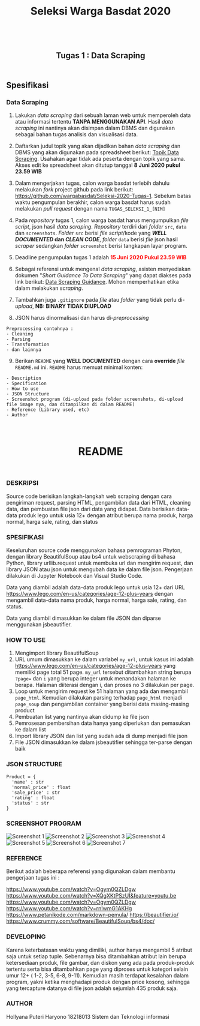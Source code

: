 <h1 align="center">
  <br>
  Seleksi Warga Basdat 2020
  <br>
  <br>
</h1>

<h2 align="center">
  <br>
  Tugas 1 : Data Scraping
  <br>
  <br>
</h2>


## Spesifikasi

### Data Scraping

1. Lakukan _data scraping_ dari sebuah laman web untuk memperoleh data atau informasi tertentu __TANPA MENGGUNAKAN API__. Hasil _data scraping_ ini nantinya akan disimpan dalam DBMS dan digunakan sebagai bahan tugas analisis dan visualisasi data.

2. Daftarkan judul topik yang akan dijadikan bahan _data scraping_ dan DBMS yang akan digunakan pada spreadsheet berikut: [Topik Data Scraping](https://docs.google.com/spreadsheets/d/1TKpyye-ZuoW0npGzylXqvQng3zYm0EzfA9RHjfeFZBk/edit?usp=sharing). Usahakan agar tidak ada peserta dengan topik yang sama. Akses edit ke spreadsheet akan ditutup tanggal __8 Juni 2020 pukul 23.59 WIB__

3. Dalam mengerjakan tugas, calon warga basdat terlebih dahulu melakukan _fork_ project github pada link berikut: https://github.com/wargabasdat/Seleksi-2020-Tugas-1. Sebelum batas waktu pengumpulan berakhir, calon warga basdat harus sudah melakukan _pull request_ dengan nama ```TUGAS_SELEKSI_1_[NIM]```

4. Pada _repository_ tugas 1, calon warga basdat harus mengumpulkan _file script_, json hasil _data scraping_. _Repository_ terdiri dari _folder_ `src`, `data` dan `screenshots`. _Folder_ `src` berisi _file script_/kode yang __*WELL DOCUMENTED* dan *CLEAN CODE*__, _folder_ `data` berisi _file_ json hasil _scraper_ sedangkan _folder_ `screenshot` berisi tangkapan layar program.

5. Deadline pengumpulan tugas 1 adalah <span style="color:red">__15 Juni 2020 Pukul 23.59 WIB__</span>

6. Sebagai referensi untuk mengenal _data scraping_, asisten menyediakan dokumen "_Short Guidance To Data Scraping_" yang dapat diakses pada link berikut: [Data Scraping Guidance](http://bit.ly/DataScrapingGuidance). Mohon memperhatikan etika dalam melakukan _scraping_.

7. Tambahkan juga `.gitignore` pada _file_ atau _folder_ yang tidak perlu di-_upload_, __NB: BINARY TIDAK DIUPLOAD__

8. JSON harus dinormalisasi dan harus di-_preprocessing_
```
Preprocessing contohnya :
- Cleaning
- Parsing
- Transformation
- dan lainnya
```

9. Berikan `README` yang __WELL DOCUMENTED__ dengan cara __override__ _file_ `README.md` ini. `README` harus memuat minimal konten:
```
- Description
- Specification
- How to use
- JSON Structure
- Screenshot program (di-upload pada folder screenshots, di-upload file image nya, dan ditampilkan di dalam README)
- Reference (Library used, etc)
- Author
```
<h1 align="center">
  <br>
  README
  <br>
  <br>
</h1>

### DESKRIPSI
Source code berisikan langkah-langkah web scraping dengan cara pengiriman request, parsing HTML, pengambilan data dari HTML, cleaning data, dan pembuatan file json dari data yang didapat.
Data berisikan data-data produk lego untuk usia 12+ dengan atribut berupa nama produk, harga normal, harga sale, rating, dan status

### SPESIFIKASI
Keseluruhan source code menggunakan bahasa pemrograman Phyton, dengan library BeautifulSoup atau bs4 untuk webscraping di bahasa Python, library urllib.request untuk membuka url dan mengirim request, dan library JSON atau json untuk mengubah data ke dalam file json. Pengerjaan dilakukan di Jupyter Notebook dan Visual Studio Code.

Data yang diambil adalah data-data produk lego untuk usia 12+ dari URL https://www.lego.com/en-us/categories/age-12-plus-years dengan mengambil data-data nama produk, harga normal, harga sale, rating, dan status.

Data yang diambil dimasukkan ke dalam file JSON dan diparse menggunakan jsbeautifier.

### HOW TO USE
1. Mengimport library BeautifulSoup
2. URL umum dimasukkan ke dalam variabel `my_url`, untuk kasus ini adalah https://www.lego.com/en-us/categories/age-12-plus-years yang memiliki page total 51 page. `my_url` tersebut ditambahkan string berupa `?page=` dan `i` yang berupa integer untuk menandakan halaman ke berapa. Halaman diiterasi dengan i, dan proses no 3 dilakukan per page.
3. Loop untuk mengirim request ke 51 halaman yang ada dan mengambil `page_html`. Kemudian dilakukan parsing terhadap `page_html` menjadi `page_soup` dan pengambilan container yang berisi data masing-masing product
4. Pembuatan list yang nantinya akan didump ke file json
5. Pemrosesan pembersihan data hanya yang diperlukan dan pemasukan ke dalam list
6. Import library JSON dan list yang sudah ada di dump menjadi file json
7. File JSON dimasukkan ke dalam jsbeautifier sehingga ter-parse dengan baik

### JSON STRUCTURE
```
Product = {
  'name' : str
  'normal_price' : float
  'sale_price' : str
  'rating' : float
  'status' : str
}
```

### SCREENSHOT PROGRAM

![Screenshot 1](screenshots/Capture_1.PNG?raw=true "Capture 1")
![Screenshot 2](screenshots/Capture_2.PNG?raw=true "Capture 2")
![Screenshot 3](screenshots/Capture_3.PNG?raw=true "Capture 3")
![Screenshot 4](screenshots/Capture_4.PNG?raw=true "Capture 4")
![Screenshot 5](screenshots/Capture_5.PNG?raw=true "Capture 5")
![Screenshot 6](screenshots/Capture_6.PNG?raw=true "Capture 6")
![Screenshot 7](screenshots/Capture_7.PNG?raw=true "Capture 7")



### REFERENCE
Berikut adalah beberapa referensi yang digunakan dalam membantu pengerjaan tugas ini :

https://www.youtube.com/watch?v=Ogym0QZLDgw
https://www.youtube.com/watch?v=XQgXKtPSzUI&feature=youtu.be
https://www.youtube.com/watch?v=Ogym0QZLDgw
https://www.youtube.com/watch?v=rnIwmG1AKHg
https://www.petanikode.com/markdown-pemula/
https://beautifier.io/
https://www.crummy.com/software/BeautifulSoup/bs4/doc/


### DEVELOPING
Karena keterbatasan waktu yang dimiliki, author hanya mengambil 5 atribut saja untuk setiap tuple. Sebenarnya bisa ditambahkan atribut lain berupa ketersediaan produk, file gambar, dan diskon yang ada pada produk-produk tertentu serta bisa ditambahkan page yang diproses untuk kategori selain umur 12+ ( 1-2, 3-5, 6-8, 9-11).
Kemudian masih terdapat kesalahan dalam program, yakni ketika menghadapi produk dengan price kosong, sehingga yang tercapture datanya di file json adalah sejumlah 435 produk saja. 

### AUTHOR
Hollyana Puteri Haryono
18218013
Sistem dan Teknologi informasi
